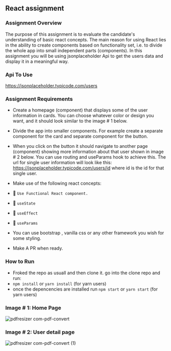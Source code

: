 ## React assignment

### Assignment Overview

The purpose of this assignment is to evaluate the candidate's understanding of basic react concepts. The main reason for using React lies in the ability to create components based on functionality set, i.e. to divide the whole app into small independent parts (components). In this assignment you will be using jsonplaceholder Api to get the users data and display it in a meaningful way.

### Api To Use

https://jsonplaceholder.typicode.com/users

### Assignment Requirements

  - Create a homepage (component) that displays some of the user information in cards.
   You can choose whatever color or design you want, and it should look similar to the image # 1 below.

  - Divide the app into smaller components. For example create a separate component for the card and separate component for the button.
  - When  you click on the button it should navigate to another page (component) showing more information about that user shown in image # 2 below.
   You can use routing   and useParams hook to achieve this. The url for single user information will look like this:
   https://jsonplaceholder.typicode.com/users/id  where id is the id for that single user.
 - Make use of the following react concepts:
- 💊 `Use Functional React component.`
- 💊 `useState`
- 💊 `useEffect`
- 💊 `useParams`

 - You can use bootstrap , vanilla css or any other framework you wish for some styling.
 - Make A PR when ready.

### How to Run
- Froked the repo as usuall and then clone it. go into the clone repo and run:
- `npm install` or `yarn install` (for yarn users)
- once the depencencies are installed run `npm start` or `yarn start` (for yarn users)

### Image # 1: Home Page

![pdfresizer com-pdf-convert](https://user-images.githubusercontent.com/7606310/104325308-2afce380-54f1-11eb-9014-6d927e1fd5b5.jpg)


### Image # 2: User detail page

![pdfresizer com-pdf-convert (1)](https://user-images.githubusercontent.com/7606310/104325369-3f40e080-54f1-11eb-8226-943fce2f4385.jpg)